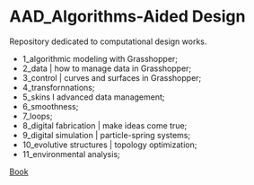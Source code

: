 # AAD_Algorithms-Aided Design

Repository dedicated to computational design works.

- 1_algorithmic modeling with Grasshopper;
- 2_data | how to manage data in Grasshopper;
- 3_control | curves and surfaces in Grasshopper;
- 4_transfornnations;
- 5_skins I advanced data management;
- 6_smoothness;
- 7_loops;
- 8_digital fabrication | make ideas come true;
- 9_digital simulation | particle-spring systems;
- 10_evoIutive structures | topology optimization;
- 11_environmental analysis;

[Book](https://www.amazon.com.br/Aad-Algorithms-Aided-Design-Arturo-Tedeschi/dp/8895315308/ref=asc_df_8895315308/?tag=googleshopp00-20&linkCode=df0&hvadid=379787628368&hvpos=&hvnetw=g&hvrand=5134199130805887062&hvpone=&hvptwo=&hvqmt=&hvdev=c&hvdvcmdl=&hvlocint=&hvlocphy=1031444&hvtargid=pla-493134504603&psc=1)

